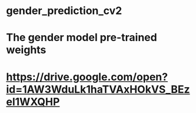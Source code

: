 # gender_prediction_cv2


# The gender model pre-trained weights
# https://drive.google.com/open?id=1AW3WduLk1haTVAxHOkVS_BEzel1WXQHP
